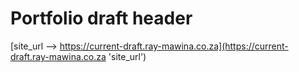 # Portfolio draft header


[site_url --> https://current-draft.ray-mawina.co.za](https://current-draft.ray-mawina.co.za 'site_url')